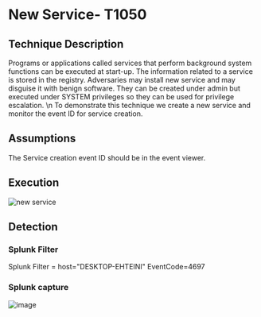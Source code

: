 # New Service- T1050

## Technique Description
Programs or applications called services that perform background system functions can be executed at start-up. The information related to a service is stored in the registry. Adversaries may install new service and may disguise it with benign software. They can be created under admin but executed under SYSTEM privileges so they can be used for privilege escalation. \n
To demonstrate this technique we create a new service and monitor the event ID for service creation.

## Assumptions 
The Service creation event ID should be in the event viewer. 

## Execution
![new service](https://user-images.githubusercontent.com/36422282/55608510-9d516900-574c-11e9-82bd-af3d18e84f50.JPG)


## Detection
### Splunk Filter
Splunk Filter = host="DESKTOP-EHTEINI" EventCode=4697

### Splunk capture
![image](https://user-images.githubusercontent.com/36422282/55608548-afcba280-574c-11e9-9ac6-a50948bc59bf.png)
